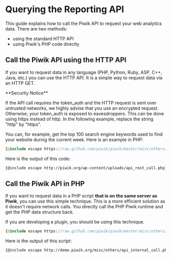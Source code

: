 # Querying the Reporting API

This guide explains how to call the Piwik API to request your web analytics data. There are two methods:

*   using the standard HTTP API
*   using Piwik's PHP code directly

## Call the Piwik API using the HTTP API

If you want to request data in any language (PHP, Python, Ruby, ASP, C++, Java, etc.) you can use the HTTP API. It is a simple way to request data via an HTTP GET.

<div markdown="1" class="alert alert-warning">
**Security Notice**

If the API call requires the token_auth and the HTTP request is sent over untrusted networks, we highly advise that you use an encrypted request. Otherwise, your token\_auth is exposed to eavesdroppers. This can be done using https instead of http. In the following example, replace the string "http" by "https".
</div>

You can, for example, get the top 100 search engine keywords used to find your website during the current week. Here is an example in PHP:

```php
{@include escape https://raw.github.com/piwik/piwik/master/misc/others/api_rest_call.php}
```

Here is the output of this code:

```html
{@include escape http://piwik.org/wp-content/uploads/api_rest_call.php}
```

## Call the Piwik API in PHP

If you want to request data in a PHP script **that is on the same server as Piwik**, you can use this simple technique. This is a more efficient solution as it doesn't require network calls. You directly call the PHP Piwik runtime and get the PHP data structure back.

If you are developing a plugin, you should be using this technique.

```php
{@include escape https://raw.github.com/piwik/piwik/master/misc/others/api_internal_call.php}
```

Here is the output of this script:

```xml
{@include escape http://demo.piwik.org/misc/others/api_internal_call.php}
```